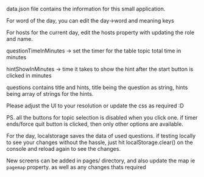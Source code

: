 data.json file contains the information for this small application.

For word of the day, you can edit the day->word and meaning keys 

For hosts for the current day, edit the hosts property with updating the role and name.

questionTimeInMinutes -> set the timer for the table topic total time in minutes

hintShowInMinutes -> time it takes to show the hint after the start button is clicked in minutes

questions contains title and hints, title being the question as string, hints being array of strings for the hints.



Please adjust the UI to your resolution or update the css as required :D 

PS. all the buttons for topic selection is disabled when you click one. if timer ends/force quit button is clicked, then only other options are available.

For the day, localstorage saves the data of used questions. if testing locally to see your changes without the hassle, just hit localStorage.clear() on the console and reload again to see the changes.

New screens can be added in pages/ directory, and also update the map ie `pagemap` property. as well as any changes thats required

